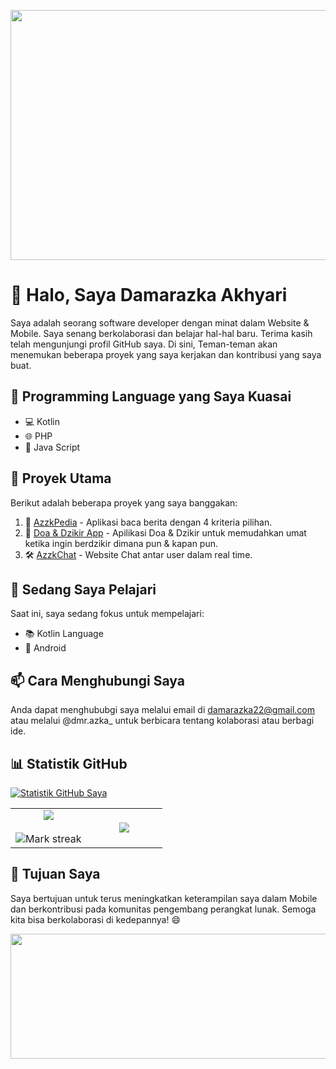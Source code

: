 <p align="center">
  <img src="header.jpg" width="800" height="400">
</p>

# 👋 Halo, Saya Damarazka Akhyari

Saya adalah seorang software developer dengan minat dalam Website & Mobile. Saya senang berkolaborasi dan belajar hal-hal baru. Terima kasih telah mengunjungi profil GitHub saya. Di sini, Teman-teman akan menemukan beberapa proyek yang saya kerjakan dan kontribusi yang saya buat.

## 🚀 Programming Language yang Saya Kuasai

- 💻 Kotlin
- 🌐 PHP
- 📱 Java Script

## 💼 Proyek Utama

Berikut adalah beberapa proyek yang saya banggakan:

1. 🚀 [AzzkPedia](https://github.com/Damarazka/AzzkPedia.git) - Aplikasi baca berita dengan 4 kriteria pilihan.
2. 🌟 [Doa & Dzikir App](https://github.com/Damarazka/Application_Doa_Dzikir.git) - Apilikasi Doa & Dzikir untuk memudahkan umat ketika ingin berdzikir dimana pun & kapan pun.
3. 🛠️ [AzzkChat](https://github.com/Damarazka/real-time-chat.git) - Website Chat antar user dalam real time.

## 🌱 Sedang Saya Pelajari

Saat ini, saya sedang fokus untuk mempelajari:

- 📚 Kotlin Language
- 🌱 Android

## 📫 Cara Menghubungi Saya

Anda dapat menghububgi saya melalui email di damarazka22@gmail.com atau melalui @dmr.azka_ untuk berbicara tentang kolaborasi atau berbagi ide.

## 📊 Statistik GitHub

[![Statistik GitHub Saya](https://github-readme-stats.vercel.app/api?username=Damarazka&show_icons=true&count_private=true&hide=contribs)](https://github.com/Damarazka)

<!--- stats & Trophy (start) -->
<p align="center">
  <!--- stats (start) -->
<table align="center">
<tr border="none">
<td width="50%" align="center">
  
  <img  align="center"  src="https://github-readme-stats.vercel.app/api?Damarazka=1010nishant&theme=dark&show_icons=true&count_private=true" />
  <br></br>
  <img  title="🔥 Get streak stats for your profile at git.io/Damarazka" alt="Mark streak" src="https://github-readme-streak-stats.herokuapp.com/?user=1010nishant&theme=dark&hide_border=false" /> 
</td>

<td width="50%" align="center">

  <img  align="center"  src="https://github-readme-stats.anuraghazra1.vercel.app/api/top-langs/?Damarazka=1010nishant&theme=dark&hide_border=false&no-bg=true&no-frame=true&langs_count=10"/>
  
  </td>
</tr>
</table>
<!--- stats (end) -->

## 🎯 Tujuan Saya

Saya bertujuan untuk terus meningkatkan keterampilan saya dalam Mobile dan berkontribusi pada komunitas pengembang perangkat lunak. Semoga kita bisa berkolaborasi di kedepannya! 😄

<p align="center">
  <img src="footer.jpg" width="800" height="200">
</p>
